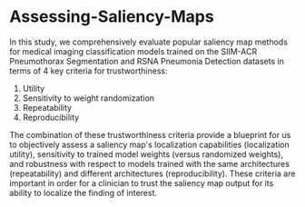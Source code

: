 # Assessing-Saliency-Maps

In this study, we comprehensively evaluate popular saliency map methods for medical imaging classification models trained on the SIIM-ACR Pneumothorax Segmentation and RSNA Pneumonia Detection datasets in terms of 4 key criteria for trustworthiness: 
1. Utility 
2. Sensitivity to weight randomization 
3. Repeatability 
4. Reproducibility 

The combination of these trustworthiness criteria provide a blueprint for us to objectively assess a saliency map's localization capabilities (localization utility), sensitivity to trained model weights (versus randomized weights), and robustness with respect to models trained with the same architectures (repeatability) and different architectures (reproducibility). These criteria are important in order for a clinician to trust the saliency map output for its ability to localize the finding of interest.
